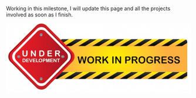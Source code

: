 Working in this milestone, I will update this page and all the projects involved as soon as I finish.

<p align="left">
  <a href="https://github.com/zikocult/Cursus42/tree/main/02_ring"><img src="https://github.com/zikocult/Cursus42/blob/main/utils/Used_photos/Work_in_progress.png?raw=true" /></a>
</p>
